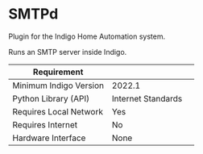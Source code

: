 # SMTPd

Plugin for the Indigo Home Automation system.

Runs an SMTP server inside Indigo.

| Requirement            |                     |   |
|------------------------|---------------------|---|
| Minimum Indigo Version | 2022.1              |   |
| Python Library (API)   | Internet Standards  |   |
| Requires Local Network | Yes                 |   |
| Requires Internet      | No                  |   |
| Hardware Interface     | None                |   |

